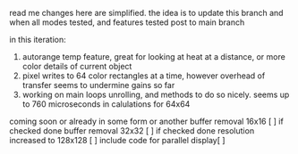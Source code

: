read me changes here are simplified. the idea is to update this branch and when all modes tested, and features tested post to main branch 

in this iteration:

1) autorange temp feature, great for looking at heat at a distance, or more color details of current object
2) pixel writes to 64 color rectangles at a time, however overhead of transfer seems to undermine gains so far
3) working on main loops unrolling, and methods to do so nicely. seems up to 760 microseconds in calulations for 64x64




coming soon or already in some form or another
buffer removal 16x16 [ ] if checked done
buffer removal 32x32 [ ] if checked done
resolution increased to 128x128 [ ]
include code for parallel display[ ]


